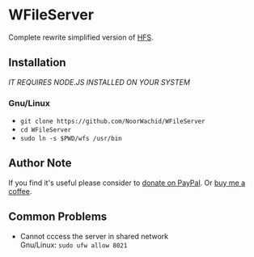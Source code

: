 # WFileServer

Complete rewrite simplified version of [HFS](https://www.rejetto.com/hfs/).

## Installation
*IT REQUIRES NODE.JS INSTALLED ON YOUR SYSTEM*

### Gnu/Linux
- `git clone https://github.com/NoorWachid/WFileServer`
- `cd WFileServer`
- `sudo ln -s $PWD/wfs /usr/bin`

## Author Note
If you find it's useful please consider to [donate on PayPal](https://paypal.me/MrWachid).
Or [buy me a coffee](https://www.buymeacoffee.com/noorwachid).

## Common Problems
- Cannot cccess the server in shared network  
  Gnu/Linux: `sudo ufw allow 8021`
